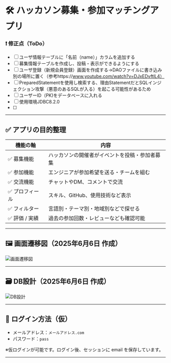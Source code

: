 # 🛠 ハッカソン募集・参加マッチングアプリ

### ❗ 修正点（ToDo）

- [ ] ユーザ情報テーブルに「名前（name）」カラムを追加する
- [ ] 募集情報テーブルを作成し、投稿・表示ができるようにする
- [ ] ユーザ登録（新規会員登録）画面を作成する→DAOファイルに書き込み別の場所に置く（参考https://www.youtube.com/watch?v=DJxEDvftlL4）
- [ ] PreparedStatementを使用し検索する、理由StatementだとSQLインジェクション攻撃（悪意のあるSQLが入る）を起こる可能性があるため
- [ ] ユーザーID（PK)をデータベースに入れる
- [ ] 使用環境JDBC8.2.0
- [ ] 
---


## ✅ アプリの目的整理

| 機能の軸         | 内容                                                                 |
|------------------|----------------------------------------------------------------------|
| ✅ 募集機能       | ハッカソンの開催者がイベントを投稿・参加者募集                      |
| ✅ 参加機能       | エンジニアが参加希望を送る・チームを組む                            |
| ✅ 交流機能       | チャットやDM、コメントで交流                                         |
| ✅ プロフィール   | スキル、GitHub、使用技術など表示                                     |
| ✅ フィルター     | 言語別・テーマ別・地域別などで探せる                                 |
| ✅ 評価 / 実績    | 過去の参加回数・レビューなども確認可能                               |

---

## 🖼️ 画面遷移図（2025年6月6日 作成）

![画面遷移図](https://github.com/user-attachments/assets/c544eaf3-e051-4d69-a689-4deeb081cfbe)

---

## 🗃️ DB設計（2025年6月6日 作成）

![DB設計](https://github.com/user-attachments/assets/15e983ca-abe2-4ae2-9aff-981c31d870d7)


---

## 🔐 ログイン方法（仮）

- メールアドレス：`メールアドレス.com`
- パスワード：`pass`

※仮ログインが可能です。ログイン後、セッションに email を保存しています。

---


